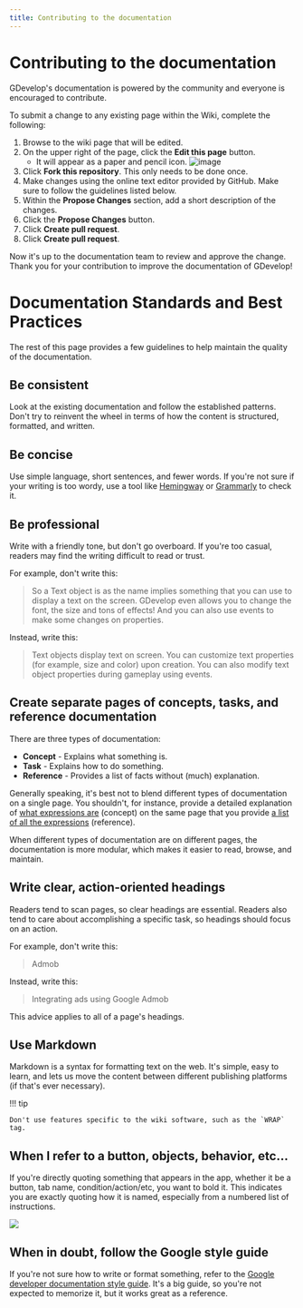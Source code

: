 ```yaml
---
title: Contributing to the documentation
---
```

# Contributing to the documentation

GDevelop's documentation is powered by the community and everyone is encouraged to contribute.

To submit a change to any existing page within the Wiki, complete the following:
1. Browse to the wiki page that will be edited.
2. On the upper right of the page, click the **Edit this page** button.
	* It will appear as a paper and pencil icon. ![image](https://user-images.githubusercontent.com/24237149/226761738-5b423e5d-5d67-4ee1-89d2-23d5dd1034bd.png) 
4. Click **Fork this repository**. This only needs to be done once.
5. Make changes using the online text editor provided by GitHub. Make sure to follow the guidelines listed below.
6. Within the **Propose Changes** section, add a short description of the changes.
7. Click the **Propose Changes** button.
8. Click **Create pull request**.
9. Click **Create pull request**. 

Now it's up to the documentation team to review and approve the change.
Thank you for your contribution to improve the documentation of GDevelop!

# Documentation Standards and Best Practices
The rest of this page provides a few guidelines to help maintain the quality of the documentation.

## Be consistent

Look at the existing documentation and follow the established patterns. Don't try to reinvent the wheel in terms of how the content is structured, formatted, and written.

## Be concise

Use simple language, short sentences, and fewer words. If you're not sure if your writing is too wordy, use a tool like [Hemingway](http://www.hemingwayapp.com/) or [Grammarly](https://www.grammarly.com/) to check it.

## Be professional

Write with a friendly tone, but don't go overboard. If you're too casual, readers may find the writing difficult to read or trust.

For example, don't write this:

> So a Text object is as the name implies something that you can use to display a text on the screen. GDevelop even allows you to change the font, the size and tons of effects! And you can also use events to make some changes on properties.

Instead, write this:

> Text objects display text on screen. You can customize text properties (for example, size and color) upon creation. You can also modify text object properties during gameplay using events.


## Create separate pages of concepts, tasks, and reference documentation

There are three types of documentation:

- **Concept** - Explains what something is.
- **Task** - Explains how to do something.
- **Reference** - Provides a list of facts without (much) explanation.

Generally speaking, it's best not to blend different types of documentation on a single page. You shouldn't, for instance, provide a detailed explanation of [what expressions are](/gdevelop5/all-features/expressions) (concept) on the same page that you provide [a list of all the expressions](/gdevelop5/all-features/expressions-reference) (reference).

When different types of documentation are on different pages, the documentation is more modular, which makes it easier to read, browse, and maintain.

## Write clear, action-oriented headings

Readers tend to scan pages, so clear headings are essential. Readers also tend to care about accomplishing a specific task, so headings should focus on an action.

For example, don't write this:

> Admob

Instead, write this:

> Integrating ads using Google Admob

This advice applies to all of a page's headings.

## Use Markdown

Markdown is a syntax for formatting text on the web. It's simple, easy to learn, and lets us move the content between different publishing platforms (if that's ever necessary).

!!! tip

    Don't use features specific to the wiki software, such as the `WRAP` tag.

## When I refer to a button, objects, behavior, etc...

If you're directly quoting something that appears in the app, whether it be a button, tab name, condition/action/etc, you want to bold it. This indicates you are exactly quoting how it is named, especially from a numbered list of instructions.


![](/gdevelop5/community/list_instruction_wiki.png)


## When in doubt, follow the Google style guide

If you're not sure how to write or format something, refer to the [Google developer documentation style guide](https://developers.google.com/style). It's a big guide, so you're not expected to memorize it, but it works great as a reference.
